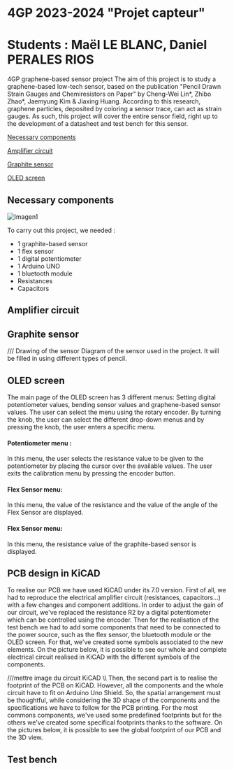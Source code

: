 # 4GP 2023-2024 "Projet capteur"
# Students : Maël LE BLANC, Daniel PERALES RIOS

4GP graphene-based sensor project
The aim of this project is to study a graphene-based low-tech sensor, based on the publication "Pencil Drawn Strain Gauges and Chemiresistors on Paper" by Cheng-Wei Lin*, Zhibo Zhao*, Jaemyung Kim & Jiaxing Huang.
According to this research, graphene particles, deposited by coloring a sensor trace, can act as strain gauges. 
As such, this project will cover the entire sensor field, right up to the development of a datasheet and test bench for this sensor.

[Necessary components](#necessary-components)

[Amplifier circuit](#amplifier-circuit)

[Graphite sensor](#graphite-sensor)

[OLED screen](#oled-screen)

## Necessary components

![Imagen1](https://github.com/MOSH-Insa-Toulouse/2023-2024-4GP-LE-BLANC--PERALES-RIOS/assets/72049530/836372e5-f9e8-4fcd-b060-4dad85cb502c)


To carry out this project, we needed : 
  - 1 graphite-based sensor
  - 1 flex sensor
  - 1 digital potentiometer
  - 1 Arduino UNO
  - 1 bluetooth module
  - Resistances
  - Capacitors

## Amplifier circuit 

## Graphite sensor

/// Drawing of the sensor
 Diagram of the sensor used in the project. It will be filled in using different types of pencil. 

## OLED screen
The main page of the OLED screen has 3 different menus: Setting digital potentiometer values, bending sensor values and graphene-based sensor values. The user can select the menu using the rotary encoder. By turning the knob, the user can select the different drop-down menus and by pressing the knob, the user enters a specific menu. 

#### Potentiometer menu :
In this menu, the user selects the resistance value to be given to the potentiometer by placing the cursor over the available values. The user exits the calibration menu by pressing the encoder button. 
#### Flex Sensor menu:
In this menu, the value of the resistance and the value of the angle of the Flex Sensor are displayed.  
#### Flex Sensor menu:
In this menu, the resistance value of the graphite-based sensor is displayed. 

## PCB design in KiCAD
To realise our PCB we have used KiCAD under its 7.0 version. 
First of all, we had to reproduce the electrical amplifier circuit (resistances, capacitors...) with a few changes and component additions. In order to adjust the gain of our circuit, we've replaced the resistance R2 by a digital potentiometer which can be controlled using the encoder. Then for the realisation of the test bench we had to add some components that need to be connected to the power source, such as the flex sensor, the bluetooth module or the OLED screen. For that, we've created some symbols associated to the new elements. 
On the picture below, it is possible to see our whole and complete electrical circuit realised in KiCAD with the different symbols of the components. 

///mettre image du circuit KiCAD \\\ 
Then, the second part is to realise the footprint of the PCB on KiCAD. However, all the components and the whole circuit have to fit on Arduino Uno Shield. So, the spatial arrangement must be thoughtful, while considering the 3D shape of the components and the specifications we have to follow for the PCB printing. 
For the most commons components, we've used some predefined footprints but for the others we've created some specifical footprints thanks to the software. 
On the pictures below, it is possible to see the global footprint of our PCB and the 3D view. 

## Test bench 
